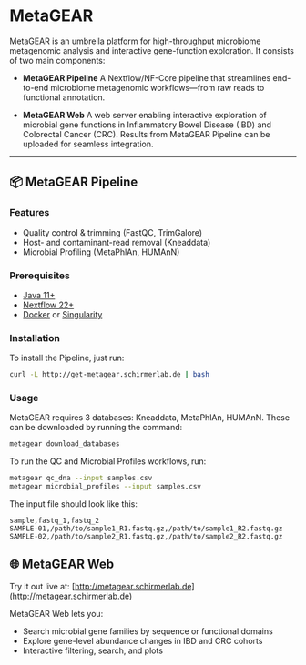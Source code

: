 # MetaGEAR

MetaGEAR is an umbrella platform for high-throughput microbiome metagenomic analysis and interactive gene-function exploration. It consists of two main components:

- **MetaGEAR Pipeline**
  A Nextflow/NF-Core pipeline that streamlines end-to-end microbiome metagenomic workflows—from raw reads to functional annotation.

- **MetaGEAR Web**
  A web server enabling interactive exploration of microbial gene functions in Inflammatory Bowel Disease (IBD) and Colorectal Cancer (CRC). Results from MetaGEAR Pipeline can be uploaded for seamless integration.

---

## 📦 MetaGEAR Pipeline

### Features

- Quality control & trimming (FastQC, TrimGalore)
- Host- and contaminant-read removal (Kneaddata)
- Microbial Profiling (MetaPhlAn, HUMAnN)

### Prerequisites

- [Java 11+](https://ubuntu.com/tutorials/install-jre#2-installing-openjdk-jre)
- [Nextflow 22+](https://www.nextflow.io/docs/latest/install.html#install-page)
- [Docker](https://docs.docker.com/engine/install/ubuntu/#install-using-the-repository) or [Singularity](https://docs.sylabs.io/guides/3.0/user-guide/installation.html#install-the-debian-ubuntu-package-using-apt)

### Installation

To install the Pipeline, just run:

```bash
curl -L http://get-metagear.schirmerlab.de | bash
```

### Usage

MetaGEAR requires 3 databases: Kneaddata, MetaPhlAn, HUMAnN. These can be downloaded by running the command:
```bash
metagear download_databases
```

To run the QC and Microbial Profiles workflows, run:
```bash
metagear qc_dna --input samples.csv
metagear microbial_profiles --input samples.csv
```

The input file should look like this:
```
sample,fastq_1,fastq_2
SAMPLE-01,/path/to/sample1_R1.fastq.gz,/path/to/sample1_R2.fastq.gz
SAMPLE-02,/path/to/sample2_R1.fastq.gz,/path/to/sample2_R2.fastq.gz
```

## 🌐 MetaGEAR Web

Try it out live at: [http://metagear.schirmerlab.de](http://metagear.schirmerlab.de)

MetaGEAR Web lets you:
- Search microbial gene families by sequence or functional domains
- Explore gene-level abundance changes in IBD and CRC cohorts
- Interactive filtering, search, and plots
